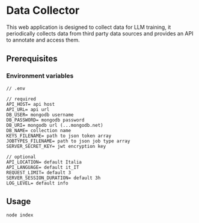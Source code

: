 # Data Collector

This web application is designed to collect data for LLM training,
it periodically collects data from third party data sources and
provides an API to annotate and access them.

## Prerequisites

### Environment variables

```
// .env

// required
API_HOST= api host
API_URL= api url
DB_USER= mongodb username
DB_PASSWORD= mongodb password
DB_URI= mongodb url (...mongodb.net)
DB_NAME= collection name
KEYS_FILENAME= path to json token array
JOBTYPES_FILENAME= path to json job type array
SERVER_SECRET_KEY= jwt encryption key

// optional
API_LOCATION= default Italia
API_LANGUAGE= default it_IT
REQUEST_LIMIT= default 3
SERVER_SESSION_DURATION= default 3h
LOG_LEVEL= default info
```

## Usage

```
node index
```
